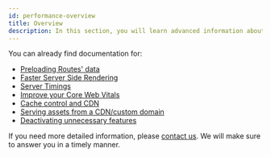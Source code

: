 ```yaml
---
id: performance-overview
title: Overview
description: In this section, you will learn advanced information about Performance-related features at your disposal in Front-Commerce.
---
```


You can already find documentation for:

- [Preloading Routes' data](./preloading-routes.html)
- [Faster Server Side Rendering](./faster-server-side-rendering.html)
- [Server Timings](./server-timings.html)
- [Improve your Core Web Vitals](./improve-your-core-web-vitals.html)
- [Cache control and CDN](./cache-control-and-cdn.html)
- [Serving assets from a CDN/custom domain](./assets-cdn-domain.html)
- [Deactivating unnecessary features](./deactivating-unnecessary-features.html)

If you need more detailed information, please <span class="intercom-launcher">[contact us](mailto:support@front-commerce.com)</span>. We will make sure to answer you in a timely manner.
